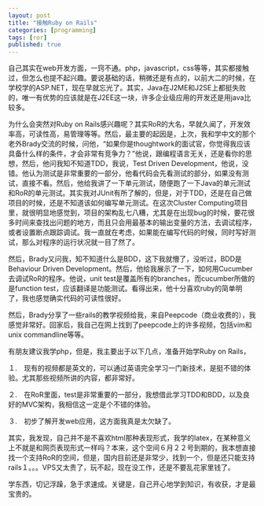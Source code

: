```yaml
---
layout: post
title: "接触Ruby on Rails"
categories: [programming]
tags: [ror]
published: true
---
```


自己其实在web开发方面，一窍不通。php，javascript，css等等，其实都接触过，但怎么也提不起兴趣。要说基础的话，稍微还是有点的，以前大二的时候，在学校学的ASP.NET，现在早就忘光了。其实，Java在J2ME和J2SE上都挺失败的，唯一有优势的应该就是在J2EE这一块，许多企业级应用的开发还是用java比较多。

为什么会突然对Ruby on Rails感兴趣呢？其实RoR的大名，早就久闻了，开发效率高，可读性高，易管理等等。然后，最主要的起因是，上次，我和学中文的那个老外Brady交流的时候，问他，“如果你是thoughtwork的面试官，你觉得我应该具备什么样的条件，才会非常有竞争力？”他说，跟编程语言无关，还是看你的思想，然后，他问我知不知道TDD，我说，Test Driven Development，他说，没错。他认为测试是非常重要的一部分，他看代码会先看测试的部分，如果没有测试，直接不看。然后，他给我讲了一下单元测试，随便跑了一下Java的单元测试和RoR的单元测试。其实我对JUnit有所了解的，但是，对于TDD，还是在自己做项目的时候，还是不知道该如何编写单元测试。在这次Cluster Computing项目里，就很明显地感觉到，项目的架构乱七八糟，尤其是在出现bug的时候，要花很多时间来查找出问题的地方，而且只会用最基本的输出变量的方法，去调试程序，或者设置断点跟踪调试。我一直就在考虑，如果能在编写代码的时候，同时写好测试，那么对程序的运行状况就一目了然了。

然后，Brady又问我，知不知道什么是BDD，这下我就懵了，没听过，BDD是Behaviour Driven Development。然后，他给我展示了一下，如何用Cucumber去调试RoR的程序。他说，unit test是覆盖所有的branches，而cucumber所做的是function test，应该翻译是功能测试。看得出来，他十分喜欢ruby的简单明了，我也感觉确实代码的可读性很好。

然后，Brady分享了一些rails的教学视频给我，来自Peepcode（商业收费的），我感觉非常好。回家后，我自己在网上找到了peepcode上的许多视频，包括vim和unix commandline等等。

有朋友建议我学php，但是，我主要出于以下几点，准备开始学Ruby on Rails，

１.　现有的视频都是英文的，可以通过英语完全学习一门新技术，是挺不错的体验。尤其那些视频所讲的内容，都非常好。

２.　在RoR里面，test是非常重要的一部分，我想借此学习TDD和BDD，以及良好的MVC架构，我相信这一定是个不错的体验。

３.　初步了解开发web应用，这方面我真是太欠缺了。

其实，我发现，自己并不是不喜欢html那种表现形式，我学的latex，在某种意义上不就是和网页表现形式一样吗？本来，这个空间６月２２号到期的，我本想直接找一个支持RoR的空间，但是，国内目前还是非常少，找到一个，但是还只能支持rails１。。。VPS又太贵了，玩不起，现在没工作，还是不要乱花家里钱了。

学东西，切记浮躁，急于求速成。关键是，自己开心地学到知识，有收获，才是最宝贵的。
